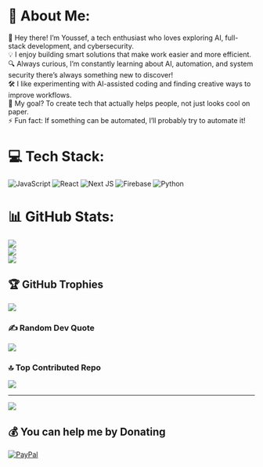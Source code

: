 # 💫 About Me:
👋 Hey there! I’m Youssef, a tech enthusiast who loves exploring AI, full-stack development, and cybersecurity.<br>💡 I enjoy building smart solutions that make work easier and more efficient.<br>🔍 Always curious, I’m constantly learning about AI, automation, and system security there’s always something new to discover!<br>🛠 I like experimenting with AI-assisted coding and finding creative ways to improve workflows.<br>🎯 My goal? To create tech that actually helps people, not just looks cool on paper.<br>⚡ Fun fact: If something can be automated, I’ll probably try to automate it!


# 💻 Tech Stack:
![JavaScript](https://img.shields.io/badge/javascript-%23323330.svg?style=for-the-badge&logo=javascript&logoColor=%23F7DF1E) 
![React](https://img.shields.io/badge/react-%2320232a.svg?style=for-the-badge&logo=react&logoColor=%2361DAFB) 
![Next JS](https://img.shields.io/badge/Next-black?style=for-the-badge&logo=next.js&logoColor=white) 
![Firebase](https://img.shields.io/badge/firebase-%23039BE5.svg?style=for-the-badge&logo=firebase) 
![Python](https://img.shields.io/badge/python-3670A0?style=for-the-badge&logo=python&logoColor=ffdd54)
# 📊 GitHub Stats:
![](https://github-readme-stats.vercel.app/api?username=youssefelkorchi&theme=shadow_blue&hide_border=false&include_all_commits=false&count_private=false)<br/>
![](https://nirzak-streak-stats.vercel.app/?user=youssefelkorchi&theme=shadow_blue&hide_border=false)<br/>
![](https://github-readme-stats.vercel.app/api/top-langs/?username=youssefelkorchi&theme=shadow_blue&hide_border=false&include_all_commits=false&count_private=false&layout=compact)

## 🏆 GitHub Trophies
![](https://github-profile-trophy.vercel.app/?username=youssefelkorchi&theme=radical&no-frame=false&no-bg=false&margin-w=4)

### ✍️ Random Dev Quote
![](https://quotes-github-readme.vercel.app/api?type=horizontal&theme=radical)

### 🔝 Top Contributed Repo
![](https://github-contributor-stats.vercel.app/api?username=youssefelkorchi&limit=5&theme=dark&combine_all_yearly_contributions=true)

---
[![](https://visitcount.itsvg.in/api?id=youssefelkorchi&icon=0&color=0)](https://visitcount.itsvg.in)

  ## 💰 You can help me by Donating
  [![PayPal](https://img.shields.io/badge/PayPal-00457C?style=for-the-badge&logo=paypal&logoColor=white)](https://paypal.me/YELKORCHI17) 

  
<!-- Proudly created with GPRM ( https://gprm.itsvg.in ) -->
